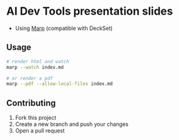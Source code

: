 # AI Dev Tools presentation slides

- Using [Marp] (compatible with DeckSet)

## Usage

```bash
# render html and watch
marp --watch index.md

# or render a pdf
marp --pdf --allow-local-files index.md
```

[Marp]: https://marp.app/

## Contributing

1. Fork this project
2. Create a new branch and push your changes
3. Open a pull request
